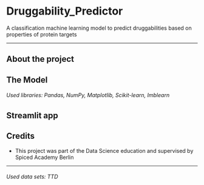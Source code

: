 # Druggability_Predictor
A classification machine learning model to predict druggabilities based on properties of protein targets

--------------------
## About the project

## The Model

###### *Used libraries: Pandas, NumPy, Matplotlib, Scikit-learn, Imblearn*



## Streamlit app


## Credits
- This project was part of the Data Science education and supervised by Spiced Academy Berlin



----------------------------------------------------------------
###### *Used data sets: TTD*

